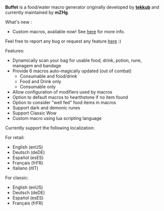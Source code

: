 **Buffet** is a food/water macro generator originally developed by **[tekkub](https://www.curseforge.com/linkout?remoteUrl=http%253a%252f%252fwww.tekkub.net%252f)** and currently maintained by **mZHg**.


What's new :
- Custom macros, available now!
See [here](https://github.com/HgAlexx/Buffet/wiki) for more info.


Feel free to report any bug or request any feature [here](https://github.com/HgAlexx/Buffet/issues) :)


Features:

- Dynamically scan your bag for usable food, drink, potion, rune, managem and bandage
- Provide 6 macros auto-magically updated (out of combat)
  - Consumable and food/drink
  - Food and Drink only
  - Consumable only
- Allow configuration of modifiers used by macros
- Option to default macros to hearthstone if no item found
- Option to consider "well fed" food items in macros
- Support dark and demonic runes
- Support Classic Wow
- Custom macro using lua scripting language



Currently support the following localization:

For retail:
- English (enUS)
- Deutsch (deDE)
- Español (esES)
- Français (frFR)
- Italiano (itIT)

For classic:
- English (enUS)
- Deutsch (deDE)
- Español (esES)
- Français (frFR)
